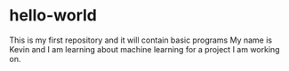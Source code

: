 # hello-world
This is my first repository and it will contain basic programs
My name is Kevin and I am learning about machine learning for a project I am working on.
